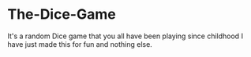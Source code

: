 # The-Dice-Game
It's a random Dice game that you all have been playing since childhood I have just made this for fun and nothing else.
